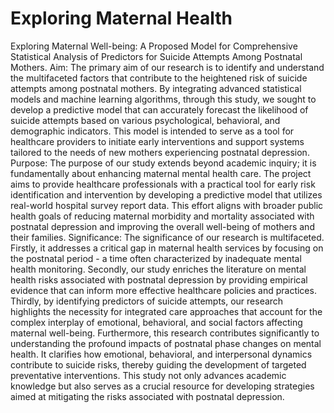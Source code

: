# Exploring Maternal Health
Exploring Maternal Well-being: A Proposed Model for Comprehensive Statistical Analysis of Predictors for Suicide Attempts Among Postnatal Mothers.
Aim: The primary aim of our research is to identify and understand the multifaceted factors that contribute to the heightened risk of suicide attempts among postnatal mothers. By integrating advanced statistical models and machine learning algorithms, through this study, we sought to develop a predictive model that can accurately forecast the likelihood of suicide attempts based on various psychological, behavioral, and demographic indicators. This model is intended to serve as a tool for healthcare providers to initiate early interventions and support systems tailored to the needs of new mothers experiencing postnatal depression.
Purpose: The purpose of our study extends beyond academic inquiry; it is fundamentally about enhancing maternal mental health care. The project aims to provide healthcare professionals with a practical tool for early risk identification and intervention by developing a predictive model that utilizes real-world hospital survey report data. This effort aligns with broader public health goals of reducing maternal morbidity and mortality associated with postnatal depression and improving the overall well-being of mothers and their families.
Significance: The significance of our research is multifaceted. Firstly, it addresses a critical gap in maternal health services by focusing on the postnatal period - a time often characterized by inadequate mental health monitoring. Secondly, our study enriches the literature on mental health risks associated with postnatal depression by providing empirical evidence that can inform more effective healthcare policies and practices. Thirdly, by identifying predictors of suicide attempts, our research highlights the necessity for integrated care approaches that account for the complex interplay of emotional, behavioral, and social factors affecting maternal well-being.
Furthermore, this research contributes significantly to understanding the profound impacts of postnatal phase changes on mental health. It clarifies how emotional, behavioral, and interpersonal dynamics contribute to suicide risks, thereby guiding the development of targeted preventative interventions. This study not only advances academic knowledge but also serves as a crucial resource for developing strategies aimed at mitigating the risks associated with postnatal depression.
